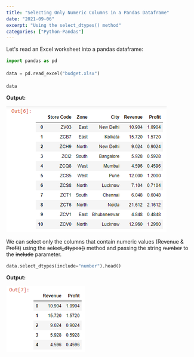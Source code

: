 ```yaml
---
title: "Selecting Only Numeric Columns in a Pandas Dataframe"
date: "2021-09-06"
excerpt: "Using the select_dtypes() method"
categories: ["Python-Pandas"]
---
```


Let's read an Excel worksheet into a pandas dataframe:

```py {numberLines}
import pandas as pd

data = pd.read_excel("budget.xlsx")

data
```

**Output:**

![Data](../images/numericColumns/data.png)

We can select only the columns that contain numeric values (~~Revenue~~ & ~~Profit~~) using the ~~select_dtypes()~~ method and passing the string ~~number~~ to the ~~include~~ parameter.

```py {numberLines}
data.select_dtypes(include="number").head()
```

**Output:**

![Numeric Columns](../images/numericColumns/numericColumns.png)
